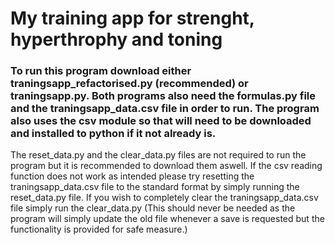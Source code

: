 # My training app for strenght, hyperthrophy and toning

### To run this program download either traningsapp_refactorised.py (recommended) or traningsapp.py. Both programs also need the formulas.py file and the traningsapp_data.csv file in order to run. The program also uses the csv module so that will need to be downloaded and installed to python if it not already is. 

The reset_data.py and the clear_data.py files are not required to run the program but it is recommended to download them aswell. If the csv reading function does not work as intended please try resetting the traningsapp_data.csv file to the standard format by simply running the reset_data.py file. If you wish to completely clear the traningsapp_data.csv file simply run the clear_data.py (This should never be needed as the program will simply update the old file whenever a save is requested but the functionality is provided for safe measure.)


